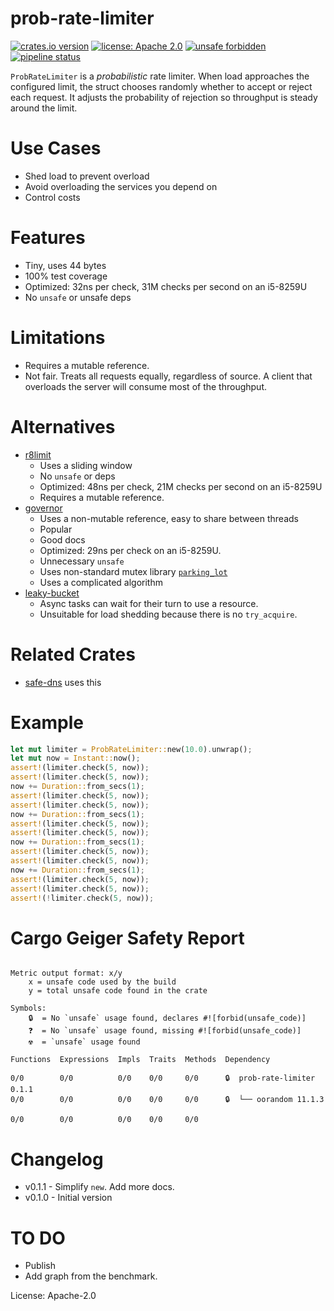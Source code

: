 prob-rate-limiter
=================
[![crates.io version](https://img.shields.io/crates/v/prob-rate-limiter.svg)](https://crates.io/crates/prob-rate-limiter)
[![license: Apache 2.0](https://gitlab.com/leonhard-llc/ops/-/raw/main/license-apache-2.0.svg)](https://gitlab.com/leonhard-llc/ops/-/raw/main/prob-rate-limiter/LICENSE)
[![unsafe forbidden](https://gitlab.com/leonhard-llc/ops/-/raw/main/unsafe-forbidden.svg)](https://github.com/rust-secure-code/safety-dance/)
[![pipeline status](https://gitlab.com/leonhard-llc/ops/badges/main/pipeline.svg)](https://gitlab.com/leonhard-llc/ops/-/pipelines)

`ProbRateLimiter` is a *probabilistic* rate limiter.
When load approaches the configured limit,
the struct chooses randomly whether to accept or reject each request.
It adjusts the probability of rejection so throughput is steady around the limit.

# Use Cases
- Shed load to prevent overload
- Avoid overloading the services you depend on
- Control costs

# Features
- Tiny, uses 44 bytes
- 100% test coverage
- Optimized: 32ns per check, 31M checks per second on an i5-8259U
- No `unsafe` or unsafe deps

# Limitations
- Requires a mutable reference.
- Not fair.  Treats all requests equally, regardless of source.
  A client that overloads the server will consume most of the throughput.

# Alternatives
- [r8limit](https://crates.io/crates/r8limit)
  - Uses a sliding window
  - No `unsafe` or deps
  - Optimized: 48ns per check, 21M checks per second on an i5-8259U
  - Requires a mutable reference.
- [governor](https://crates.io/crates/governor)
  - Uses a non-mutable reference, easy to share between threads
  - Popular
  - Good docs
  - Optimized: 29ns per check on an i5-8259U.
  - Unnecessary `unsafe`
  - Uses non-standard mutex library [`parking_lot`](https://crates.io/crates/parking_lot)
  - Uses a complicated algorithm
- [leaky-bucket](https://crates.io/crates/leaky-bucket)
  - Async tasks can wait for their turn to use a resource.
  - Unsuitable for load shedding because there is no `try_acquire`.

# Related Crates
- [safe-dns](https://crates.io/crates/safe-dns) uses this

# Example
```rust
let mut limiter = ProbRateLimiter::new(10.0).unwrap();
let mut now = Instant::now();
assert!(limiter.check(5, now));
assert!(limiter.check(5, now));
now += Duration::from_secs(1);
assert!(limiter.check(5, now));
assert!(limiter.check(5, now));
now += Duration::from_secs(1);
assert!(limiter.check(5, now));
assert!(limiter.check(5, now));
now += Duration::from_secs(1);
assert!(limiter.check(5, now));
assert!(limiter.check(5, now));
now += Duration::from_secs(1);
assert!(limiter.check(5, now));
assert!(limiter.check(5, now));
assert!(!limiter.check(5, now));
```

# Cargo Geiger Safety Report
```

Metric output format: x/y
    x = unsafe code used by the build
    y = total unsafe code found in the crate

Symbols: 
    🔒  = No `unsafe` usage found, declares #![forbid(unsafe_code)]
    ❓  = No `unsafe` usage found, missing #![forbid(unsafe_code)]
    ☢️  = `unsafe` usage found

Functions  Expressions  Impls  Traits  Methods  Dependency

0/0        0/0          0/0    0/0     0/0      🔒  prob-rate-limiter 0.1.1
0/0        0/0          0/0    0/0     0/0      🔒  └── oorandom 11.1.3

0/0        0/0          0/0    0/0     0/0    

```
# Changelog
- v0.1.1 - Simplify `new`.  Add more docs.
- v0.1.0 - Initial version

# TO DO
- Publish
- Add graph from the benchmark.

License: Apache-2.0
